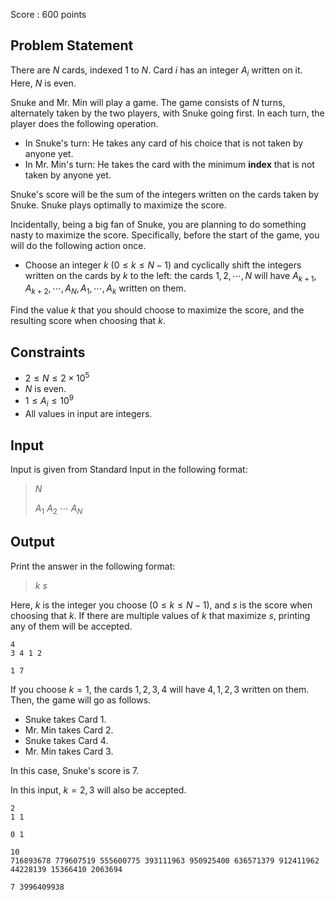 Score : $600$ points

## Problem Statement

There are $N$ cards, indexed $1$ to $N$.
Card $i$ has an integer $A_i$ written on it.
Here, $N$ is even.

Snuke and Mr. Min will play a game.
The game consists of $N$ turns, alternately taken by the two players, with Snuke going first.
In each turn, the player does the following operation.

- In Snuke's turn: He takes any card of his choice that is not taken by anyone yet.
- In Mr. Min's turn: He takes the card with the minimum **index** that is not taken by anyone yet.

Snuke's score will be the sum of the integers written on the cards taken by Snuke.
Snuke plays optimally to maximize the score.

Incidentally, being a big fan of Snuke, you are planning to do something nasty to maximize the score.
Specifically, before the start of the game, you will do the following action once.

- Choose an integer $k$ ($0 \leq k \leq N-1$) and cyclically shift the integers written on the cards by $k$ to the left:
the cards $1,2,\cdots,N$ will have $A_{k+1},A_{k+2},\cdots,A_N,A_1,\cdots,A_k$ written on them.

Find the value $k$ that you should choose to maximize the score, and the resulting score when choosing that $k$.

## Constraints

- $2 \leq N \leq 2 \times 10^5$
- $N$ is even.
- $1 \leq A_i \leq 10^9$
- All values in input are integers.

## Input

Input is given from Standard Input in the following format:

> $N$
> 
> $A_1$ $A_2$ $\cdots$ $A_N$

## Output

Print the answer in the following format:

> $k$ $s$

Here, $k$ is the integer you choose ($0 \leq k \leq N-1$), and $s$ is the score when choosing that $k$.
If there are multiple values of $k$ that maximize $s$, printing any of them will be accepted.

```input1
4
3 4 1 2
```

```output1
1 7
```

If you choose $k=1$, the cards $1,2,3,4$ will have $4,1,2,3$ written on them.
Then, the game will go as follows.

- Snuke takes Card $1$.
- Mr. Min takes Card $2$.
- Snuke takes Card $4$.
- Mr. Min takes Card $3$.

In this case, Snuke's score is $7$.

In this input, $k=2,3$ will also be accepted.

```input2
2
1 1
```

```output2
0 1
```

```input3
10
716893678 779607519 555600775 393111963 950925400 636571379 912411962 44228139 15366410 2063694
```

```output3
7 3996409938
```
